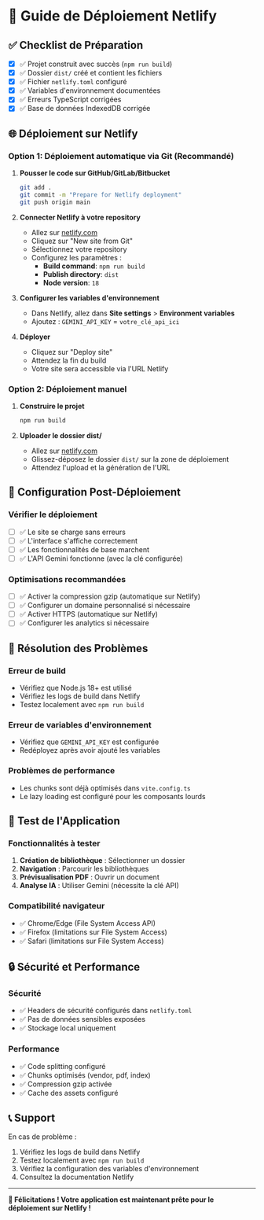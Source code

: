# 🚀 Guide de Déploiement Netlify

## ✅ Checklist de Préparation

- [x] ✅ Projet construit avec succès (`npm run build`)
- [x] ✅ Dossier `dist/` créé et contient les fichiers
- [x] ✅ Fichier `netlify.toml` configuré
- [x] ✅ Variables d'environnement documentées
- [x] ✅ Erreurs TypeScript corrigées
- [x] ✅ Base de données IndexedDB corrigée

## 🌐 Déploiement sur Netlify

### Option 1: Déploiement automatique via Git (Recommandé)

1. **Pousser le code sur GitHub/GitLab/Bitbucket**
   ```bash
   git add .
   git commit -m "Prepare for Netlify deployment"
   git push origin main
   ```

2. **Connecter Netlify à votre repository**
   - Allez sur [netlify.com](https://netlify.com)
   - Cliquez sur "New site from Git"
   - Sélectionnez votre repository
   - Configurez les paramètres :
     - **Build command**: `npm run build`
     - **Publish directory**: `dist`
     - **Node version**: `18`

3. **Configurer les variables d'environnement**
   - Dans Netlify, allez dans **Site settings** > **Environment variables**
   - Ajoutez : `GEMINI_API_KEY` = `votre_clé_api_ici`

4. **Déployer**
   - Cliquez sur "Deploy site"
   - Attendez la fin du build
   - Votre site sera accessible via l'URL Netlify

### Option 2: Déploiement manuel

1. **Construire le projet**
   ```bash
   npm run build
   ```

2. **Uploader le dossier dist/**
   - Allez sur [netlify.com](https://netlify.com)
   - Glissez-déposez le dossier `dist/` sur la zone de déploiement
   - Attendez l'upload et la génération de l'URL

## 🔧 Configuration Post-Déploiement

### Vérifier le déploiement
- [ ] ✅ Le site se charge sans erreurs
- [ ] ✅ L'interface s'affiche correctement
- [ ] ✅ Les fonctionnalités de base marchent
- [ ] ✅ L'API Gemini fonctionne (avec la clé configurée)

### Optimisations recommandées
- [ ] ✅ Activer la compression gzip (automatique sur Netlify)
- [ ] ✅ Configurer un domaine personnalisé si nécessaire
- [ ] ✅ Activer HTTPS (automatique sur Netlify)
- [ ] ✅ Configurer les analytics si nécessaire

## 🚨 Résolution des Problèmes

### Erreur de build
- Vérifiez que Node.js 18+ est utilisé
- Vérifiez les logs de build dans Netlify
- Testez localement avec `npm run build`

### Erreur de variables d'environnement
- Vérifiez que `GEMINI_API_KEY` est configurée
- Redéployez après avoir ajouté les variables

### Problèmes de performance
- Les chunks sont déjà optimisés dans `vite.config.ts`
- Le lazy loading est configuré pour les composants lourds

## 📱 Test de l'Application

### Fonctionnalités à tester
1. **Création de bibliothèque** : Sélectionner un dossier
2. **Navigation** : Parcourir les bibliothèques
3. **Prévisualisation PDF** : Ouvrir un document
4. **Analyse IA** : Utiliser Gemini (nécessite la clé API)

### Compatibilité navigateur
- ✅ Chrome/Edge (File System Access API)
- ✅ Firefox (limitations sur File System Access)
- ✅ Safari (limitations sur File System Access)

## 🔒 Sécurité et Performance

### Sécurité
- ✅ Headers de sécurité configurés dans `netlify.toml`
- ✅ Pas de données sensibles exposées
- ✅ Stockage local uniquement

### Performance
- ✅ Code splitting configuré
- ✅ Chunks optimisés (vendor, pdf, index)
- ✅ Compression gzip activée
- ✅ Cache des assets configuré

## 📞 Support

En cas de problème :
1. Vérifiez les logs de build dans Netlify
2. Testez localement avec `npm run build`
3. Vérifiez la configuration des variables d'environnement
4. Consultez la documentation Netlify

---

**🎉 Félicitations ! Votre application est maintenant prête pour le déploiement sur Netlify !**
